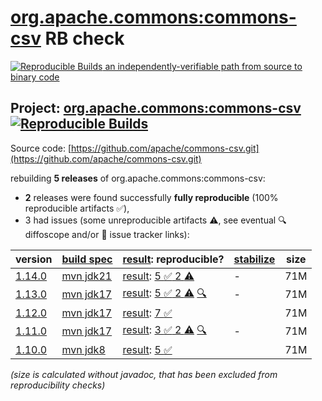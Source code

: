 [org.apache.commons:commons-csv](https://central.sonatype.com/artifact/org.apache.commons/commons-csv/versions) RB check
=======

[![Reproducible Builds](https://reproducible-builds.org/images/logos/rb.svg) an independently-verifiable path from source to binary code](https://reproducible-builds.org/)

## Project: [org.apache.commons:commons-csv](https://central.sonatype.com/artifact/org.apache.commons/commons-csv/versions) [![Reproducible Builds](https://img.shields.io/endpoint?url=https://raw.githubusercontent.com/jvm-repo-rebuild/reproducible-central/master/content/org/apache/commons/csv/badge.json)](https://github.com/jvm-repo-rebuild/reproducible-central/blob/master/content/org/apache/commons/csv/README.md)

Source code: [https://github.com/apache/commons-csv.git](https://github.com/apache/commons-csv.git)

rebuilding **5 releases** of org.apache.commons:commons-csv:
- **2** releases were found successfully **fully reproducible** (100% reproducible artifacts :white_check_mark:),
- 3 had issues (some unreproducible artifacts :warning:, see eventual :mag: diffoscope and/or :memo: issue tracker links):

| version | [build spec](/BUILDSPEC.md) | [result](https://reproducible-builds.org/docs/jvm/): reproducible? | [stabilize](https://github.com/google/oss-rebuild/blob/main/cmd/stabilize/README.md) | size |
| -- | --------- | ------ | ------ | -- |
| [1.14.0](https://central.sonatype.com/artifact/org.apache.commons/commons-csv/1.14.0/pom) | [mvn jdk21](commons-csv-1.14.0.buildspec) | [result](commons-csv-1.14.0.buildinfo): [5 :white_check_mark:  2 :warning:](commons-csv-1.14.0.buildcompare) | - | 71M |
| [1.13.0](https://central.sonatype.com/artifact/org.apache.commons/commons-csv/1.13.0/pom) | [mvn jdk17](commons-csv-1.13.0.buildspec) | [result](commons-csv-1.13.0.buildinfo): [5 :white_check_mark:  2 :warning:](commons-csv-1.13.0.buildcompare) [:mag:](commons-csv-1.13.0.diffoscope) | - | 71M |
| [1.12.0](https://central.sonatype.com/artifact/org.apache.commons/commons-csv/1.12.0/pom) | [mvn jdk17](commons-csv-1.12.0.buildspec) | [result](commons-csv-1.12.0.buildinfo): [7 :white_check_mark: ](commons-csv-1.12.0.buildcompare) | | 71M |
| [1.11.0](https://central.sonatype.com/artifact/org.apache.commons/commons-csv/1.11.0/pom) | [mvn jdk17](commons-csv-1.11.0.buildspec) | [result](commons-csv-1.11.0.buildinfo): [3 :white_check_mark:  2 :warning:](commons-csv-1.11.0.buildcompare) [:mag:](commons-csv-1.11.0.diffoscope) | - | 71M |
| [1.10.0](https://central.sonatype.com/artifact/org.apache.commons/commons-csv/1.10.0/pom) | [mvn jdk8](commons-csv-1.10.0.buildspec) | [result](commons-csv-1.10.0.buildinfo): [5 :white_check_mark: ](commons-csv-1.10.0.buildcompare) | | 71M |

<i>(size is calculated without javadoc, that has been excluded from reproducibility checks)</i>
